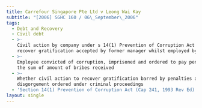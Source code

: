 ```yaml
---
title: Carrefour Singapore Pte Ltd v Leong Wai Kay
subtitle: "[2006] SGHC 160 / 06\_September\_2006"
tags:
  - Debt and Recovery
  - Civil debt
  - >-
    Civil action by company under s 14(1) Prevention of Corruption Act to
    recover gratification accepted by former manager whilst employed by company
  - >-
    Employee convicted of corruption, imprisoned and ordered to pay penalty in
    the sum of amount of bribes received
  - >-
    Whether civil action to recover gratification barred by penalties and
    disgorgement ordered under criminal proceedings
  - 'Section 14(1) Prevention of Corruption Act (Cap 241, 1993 Rev Ed)'
layout: single
---
```


